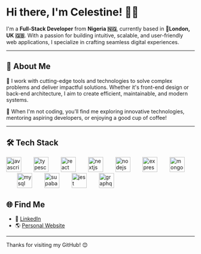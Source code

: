 # Hi there, I'm Celestine! 👋🏾  

I'm a **Full-Stack Developer** from **Nigeria 🇳🇬**, currently based in 📍**London, UK 🇬🇧**. With a passion for building intuitive, scalable, and user-friendly web applications, I specialize in crafting seamless digital experiences.  

---

## 🚀 About Me  

🔧 I work with cutting-edge tools and technologies to solve complex problems and deliver impactful solutions. Whether it's front-end design or back-end architecture, I aim to create efficient, maintainable, and modern systems.  

🎯 When I'm not coding, you’ll find me exploring innovative technologies, mentoring aspiring developers, or enjoying a good cup of coffee!  

---

## 🛠 Tech Stack  

<div align="left">
  <img src="https://skillicons.dev/icons?i=js" height="40" alt="javascript logo"  />
  <img width="25" />
  <img src="https://skillicons.dev/icons?i=ts" height="40" alt="typescript logo"  />
  <img width="25" />
  <img src="https://skillicons.dev/icons?i=react" height="40" alt="react logo"  />
  <img width="25" />
  <img src="https://skillicons.dev/icons?i=nextjs" height="40" alt="nextjs logo"  />
  <img width="25" />
  <img src="https://skillicons.dev/icons?i=nodejs" height="40" alt="nodejs logo"  />
  <img width="25" />
  <img src="https://skillicons.dev/icons?i=express" height="40" alt="express logo"  />
  <img width="25" />
  <img src="https://skillicons.dev/icons?i=mongodb" height="40" alt="mongodb logo"  />
  <img width="25" />
  <img src="https://skillicons.dev/icons?i=mysql" height="40" alt="mysql logo"  />
  <img width="25" />
  <img src="https://skillicons.dev/icons?i=supabase" height="40" alt="supabase logo"  />
  <img width="25" />
  <img src="https://skillicons.dev/icons?i=jest" height="40" alt="jest logo"  />
  <img width="25" />
  <img src="https://skillicons.dev/icons?i=graphql" height="40" alt="graphql logo"  />
</div>

## 🌐 Find Me  

- 💼 [LinkedIn](https://www.linkedin.com/in/celestine-nwachukwu-1a545927a/)  
- 🌎 [Personal Website](https://devcee.netlify.app/)  

---

Thanks for visiting my GitHub! 😊
